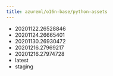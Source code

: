 ```yaml
---
title: azureml/o16n-base/python-assets
---
```

- 20201122.26528846
- 20201124.26665401
- 20201130.26930472
- 20201216.27969217
- 20201216.27974728
- latest
- staging
